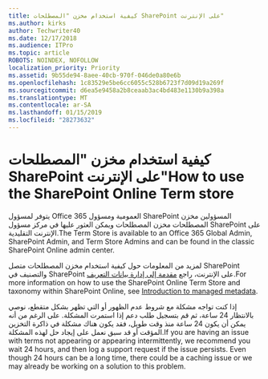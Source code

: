 ```yaml
---
title: كيفية استخدام مخزن "المصطلحات SharePoint على الإنترنت"
ms.author: kirks
author: Techwriter40
ms.date: 12/17/2018
ms.audience: ITPro
ms.topic: article
ROBOTS: NOINDEX, NOFOLLOW
localization_priority: Priority
ms.assetid: 9b55de94-8aee-40cb-970f-046de0a80e6b
ms.openlocfilehash: 1c83529e5be6cc6055c528b6723f7d09d19a269f
ms.sourcegitcommit: d6ea5e9458a2b8ceaab3ac4bd483e1130b9a398a
ms.translationtype: MT
ms.contentlocale: ar-SA
ms.lasthandoff: 01/15/2019
ms.locfileid: "28273632"
---
```

# <a name="how-to-use-the-sharepoint-online-term-store"></a><span data-ttu-id="f245e-102">كيفية استخدام مخزن "المصطلحات SharePoint على الإنترنت"</span><span class="sxs-lookup"><span data-stu-id="f245e-102">How to use the SharePoint Online Term store</span></span>

<span data-ttu-id="f245e-103">يتوفر لمسؤول Office 365 العمومية ومسؤول SharePoint المسؤولين مخزن المصطلحات مخزن المصطلحات ويمكن العثور عليها في مركز مسؤول SharePoint على الإنترنت التقليدية.</span><span class="sxs-lookup"><span data-stu-id="f245e-103">The Term Store is available to an Office 365 Global Admin, SharePoint Admin, and Term Store Admins and can be found in the classic SharePoint Online admin center.</span></span> 
  
<span data-ttu-id="f245e-104">لمزيد من المعلومات حول كيفية استخدام مخزن المصطلحات متصل SharePoint والتصنيف في SharePoint على الإنترنت، راجع [مقدمة إلى إدارة بيانات التعريف](https://go.microsoft.com/fwlink/?linkid=2044674&amp;clcid=0x409).</span><span class="sxs-lookup"><span data-stu-id="f245e-104">For more information on how to use the SharePoint Online Term Store and taxonomy within SharePoint Online, see [Introduction to managed metadata](https://go.microsoft.com/fwlink/?linkid=2044674&amp;clcid=0x409).</span></span>
  
<span data-ttu-id="f245e-p101">إذا كنت تواجه مشكلة مع شروط عدم الظهور أو التي تظهر بشكل متقطع، نوصي بالانتظار 24 ساعة، ثم قم بتسجيل طلب دعم إذا استمرت المشكلة. على الرغم من أنه يمكن أن يكون 24 ساعة منذ وقت طويل، فقد يكون هناك مشكلة في ذاكرة التخزين المؤقت أو قد سبق نعمل على إيجاد حل لهذه المشكلة.</span><span class="sxs-lookup"><span data-stu-id="f245e-p101">If you are having an issue with terms not appearing or appearing intermittently, we recommend you wait 24 hours, and then log a support request if the issue persists. Even though 24 hours can be a long time, there could be a caching issue or we may already be working on a solution to this problem.</span></span>
  

